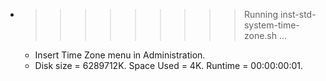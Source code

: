 * >>>>>>>>> Running inst-std-system-time-zone.sh ...
  * Insert Time Zone menu in Administration.
  * Disk size = 6289712K. Space Used = 4K. Runtime = 00:00:00:01.
